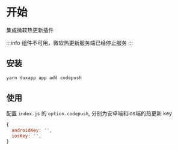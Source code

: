 # 开始
集成微软热更新插件

:::info
组件不可用，微软热更新服务端已经停止服务
:::

## 安装

```bash
yarn duxapp app add codepush
```

## 使用

配置 `index.js` 的 `option.codepush`, 分别为安卓端和ios端的热更新 key

```jsx
{
  androidKey: '',
  iosKey: '',
}
```
